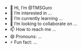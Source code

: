 - 👋 Hi, I’m @TMSGuro
- 👀 I’m interested in ...
- 🌱 I’m currently learning ...
- 💞️ I’m looking to collaborate on ...
- 📫 How to reach me ...
- 😄 Pronouns: ...
- ⚡ Fun fact: ...

<!---
TMSGuro/TMSGuro is a ✨ special ✨ repository because its `README.md` (this file) appears on your GitHub profile.
You can click the Preview link to take a look at your changes.
--->
